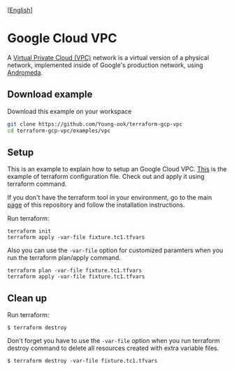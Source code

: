 [[English](README.md)]

# Google Cloud VPC
A [Virtual Private Cloud (VPC)](https://cloud.google.com/vpc/docs/vpc) network is a virtual version of a physical network, implemented inside of Google's production network, using [Andromeda](https://www.usenix.org/system/files/conference/nsdi18/nsdi18-dalton.pdf).

## Download example
Download this example on your workspace
```sh
git clone https://github.com/Young-ook/terraform-gcp-vpc
cd terraform-gcp-vpc/examples/vpc
```

## Setup
This is an example to explain how to setup an Google Cloud VPC. [This](https://github.com/Young-ook/terraform-gcp-vpc/blob/main/examples/vpc/main.tf) is the example of terraform configuration file. Check out and apply it using terraform command.

If you don't have the terraform tool in your environment, go to the main [page](https://github.com/Young-ook/terraform-gcp-vpc) of this repository and follow the installation instructions.

Run terraform:
```
terraform init
terraform apply -var-file fixture.tc1.tfvars
```
Also you can use the `-var-file` option for customized paramters when you run the terraform plan/apply command.
```
terraform plan -var-file fixture.tc1.tfvars
terraform apply -var-file fixture.tc1.tfvars
```

## Clean up
Run terraform:
```
$ terraform destroy
```
Don't forget you have to use the `-var-file` option when you run terraform destroy command to delete all resources created with extra variable files.
```
$ terraform destroy -var-file fixture.tc1.tfvars
```
